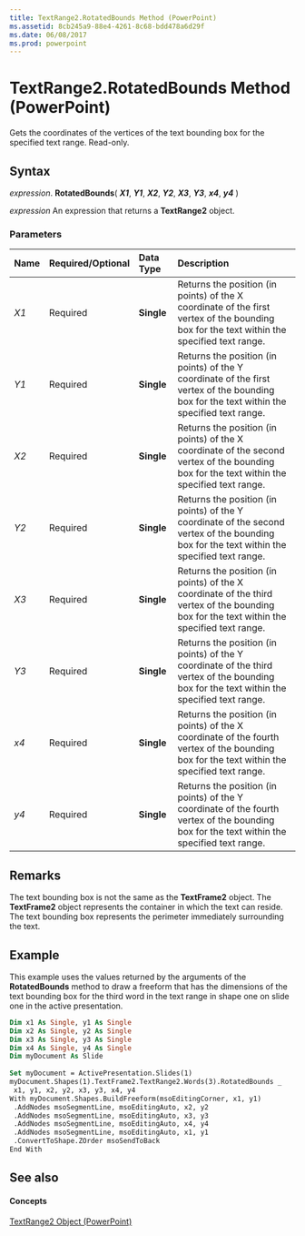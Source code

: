 ```yaml
---
title: TextRange2.RotatedBounds Method (PowerPoint)
ms.assetid: 8cb245a9-88e4-4261-8c68-bdd478a6d29f
ms.date: 06/08/2017
ms.prod: powerpoint
---
```



# TextRange2.RotatedBounds Method (PowerPoint)

Gets the coordinates of the vertices of the text bounding box for the specified text range. Read-only.


## Syntax

 _expression_. **RotatedBounds**( **_X1_**, **_Y1_**, **_X2_**, **_Y2_**, **_X3_**, **_Y3_**, **_x4_**, **_y4_** )

 _expression_ An expression that returns a **TextRange2** object.


### Parameters



|**Name**|**Required/Optional**|**Data Type**|**Description**|
|:-----|:-----|:-----|:-----|
| _X1_|Required|**Single**|Returns the position (in points) of the X coordinate of the first vertex of the bounding box for the text within the specified text range.|
| _Y1_|Required|**Single**|Returns the position (in points) of the Y coordinate of the first vertex of the bounding box for the text within the specified text range.|
| _X2_|Required|**Single**|Returns the position (in points) of the X coordinate of the second vertex of the bounding box for the text within the specified text range.|
| _Y2_|Required|**Single**|Returns the position (in points) of the Y coordinate of the second vertex of the bounding box for the text within the specified text range.|
| _X3_|Required|**Single**|Returns the position (in points) of the X coordinate of the third vertex of the bounding box for the text within the specified text range.|
| _Y3_|Required|**Single**|Returns the position (in points) of the Y coordinate of the third vertex of the bounding box for the text within the specified text range.|
| _x4_|Required|**Single**|Returns the position (in points) of the X coordinate of the fourth vertex of the bounding box for the text within the specified text range.|
| _y4_|Required|**Single**|Returns the position (in points) of the Y coordinate of the fourth vertex of the bounding box for the text within the specified text range.|

## Remarks

The text bounding box is not the same as the  **TextFrame2** object. The **TextFrame2** object represents the container in which the text can reside. The text bounding box represents the perimeter immediately surrounding the text.


## Example

This example uses the values returned by the arguments of the  **RotatedBounds** method to draw a freeform that has the dimensions of the text bounding box for the third word in the text range in shape one on slide one in the active presentation.


```vb
Dim x1 As Single, y1 As Single 
Dim x2 As Single, y2 As Single 
Dim x3 As Single, y3 As Single 
Dim x4 As Single, y4 As Single 
Dim myDocument As Slide 
 
Set myDocument = ActivePresentation.Slides(1) 
myDocument.Shapes(1).TextFrame2.TextRange2.Words(3).RotatedBounds _ 
 x1, y1, x2, y2, x3, y3, x4, y4 
With myDocument.Shapes.BuildFreeform(msoEditingCorner, x1, y1) 
 .AddNodes msoSegmentLine, msoEditingAuto, x2, y2 
 .AddNodes msoSegmentLine, msoEditingAuto, x3, y3 
 .AddNodes msoSegmentLine, msoEditingAuto, x4, y4 
 .AddNodes msoSegmentLine, msoEditingAuto, x1, y1 
 .ConvertToShape.ZOrder msoSendToBack 
End With 

```


## See also


#### Concepts


[TextRange2 Object (PowerPoint)](textrange2-object-powerpoint.md)


